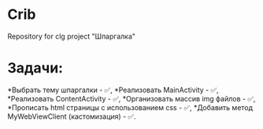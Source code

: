 # Crib
Repository for clg project "Шпаргалка"

# Задачи:
*Выбрать тему шпаргалки - ✅,
*Реализовать MainActivity - ✅,
*Реализовать ContentActivity - ✅,
*Организовать массив img файлов - ✅,
*Прописать html страницы с использованием css - ✅,
*Добавить метод  MyWebViewClient (кастомизация) - ✅.
